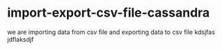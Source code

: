 # import-export-csv-file-cassandra
we are importing data from csv file and exporting data to csv file
kdsjfas
jdflaksdjf
